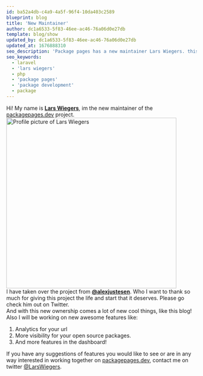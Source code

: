 ```yaml
---
id: ba52a4db-c4a9-4a5f-96f4-10da403c2589
blueprint: blog
title: 'New Maintainer'
author: dc1a6533-5f83-46ee-ac46-76a06d0e27db
template: blog/show
updated_by: dc1a6533-5f83-46ee-ac46-76a06d0e27db
updated_at: 1676888310
seo_description: 'Package pages has a new maintainer Lars Wiegers. this blog post explains his goals for the project.'
seo_keywords:
  - laravel
  - 'lars wiegers'
  - php
  - 'package pages'
  - 'package development'
  - package
---
```

<div class="flex items-center justify-center flex-col md:flex-row">
    <div class="py-4 md:py-0 md:pr-16">
        Hi! My name is <a href="https://twitter.com/LarsWiegers" class="underline"><b>Lars Wiegers</b></a>, 
        im the new maintainer of the <a href="https://packagepages.dev" class="underline">packagepages.dev</a> project.
    </div>
    <div>
        <a href="https://twitter.com/LarsWiegers" class="float-right" aria-label="Twitter profile of LarsWiegers.">
            <img src="/assets/profile-pic-lars.jpg" alt="Profile picture of Lars Wiegers" class="rounded-full" style="width: 450px;">
        </a>
    </div>
</div>

<div class="text-left pt-8">
    I have taken over the project from <a href="https://twitter.com/alexjustesen" class="underline"><b>@alexjustesen</b></a>. 
    Who I want to thank so much for giving this project the life and start that it deserves.
    Please go check him out on Twitter. 
</div>

<div class="text-left pt-8">
    And with this new ownership comes a lot of new cool things, like this blog!
</div>

<div class="text-left pt-8">
    Also I will be working on new awesome features like:
    <ol class="mt-4 list-disc ml-5">
        <li>
            Analytics for your url
        </li>
        <li>
            More visibility for your open source packages.
        </li>
        <li>
            And more features in the dashboard!
        </li>
    </ol>
    <p class="pt-8">
        If you have any suggestions of features you would like to see or are 
        in any way interested in working together on <a href="https://packagepages.dev" class="underline">packagepages.dev</a>, contact me on twitter <a href="https://twitter.com/LarsWiegers" class="underline">@LarsWiegers</a>.
    </p> 
</div>
